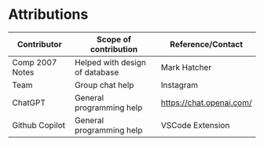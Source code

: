 # Attributions

| Contributor                            | Scope of contribution          | Reference/Contact
|----------------------------------------|--------------------------------|--------------------
| Comp 2007 Notes                        | Helped with design of database | Mark Hatcher
| Team                                   | Group chat help                  | Instagram
| ChatGPT                                | General programming help         | https://chat.openai.com/
| Github Copilot                         | General programming help         | VSCode Extension
